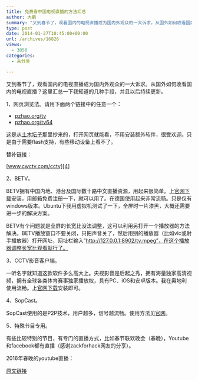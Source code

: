 ```yaml
---
title: 免费看中国电视直播的方法汇总
author: 大鹏
summary: "又到春节了，观看国内的电视直播成为国内外观众的一大诉求。从国外如何收看国内的电视直播？这里汇总一下我知道的几种手段，并且以后持续更新。"
type: post
date: 2014-01-27T10:45:00+00:00
url: /archives/16826
views:
  - 3850
categories:
  - 未分类

---
```

又到春节了，观看国内的电视直播成为国内外观众的一大诉求。从国外如何收看国内的电视直播？这里汇总一下我知道的几种手段，并且以后持续更新。

1、网页浏览法。请用下面两个链接中的任意一个：

  * [pzhao.org/tv][1]
  * [pzhao.org/tv64][2]

这是从[土木坛子][3]那里抄来的，打开网页就能看，不用安装额外软件，很受欢迎。只是由于需要flash支持，有些移动设备上看不了。

替补链接：

[www.cwctv.com/cctv][4]

2、BETV。

BETV拥有中国内地、港台及国际数十路中文直播资源，用起来很简单。上[官网下载][5]安装，用邮箱免费注册一下，就可以用了。在德国使用起来非常流畅。只是仅有windows版本。Ubuntu下我用虚拟机测试了一下，全屏时一片漆黑，大概还需要进一步的解决方案。

BETV有个问题就是全屏的长宽比没法调整，这可以利用另打开一个播放器的方法解决。BETV播放窗口不要关闭，只把声音关了，然后用别的播放器（比如vlc或射手播放器）打开网址，网址栏输入”http://127.0.0.1:8902/tv.mpeg”，在这个播放器调整长宽比观看就行了。

3、CCTV影音客户端。

一听名字就知道这款软件多么高大上。央视影音是后起之秀，拥有海量独家高清视频，拥有全球各类体育赛事独家播放权，具有PC、iOS和安卓版本。我在奥地利使用流畅。上[官网下载][6]安装即可。

4、SopCast。

SopCast使用的是P2P技术，用户越多，信号越流畅。使用方法见[官网][7]。

5、特殊节目专用。

有些比较特别的节目，有专门的直播方式，比如春节联欢晚会（春晚），Youtube和facebook都有直播（感谢zackforhack网友的分享）。

2016年春晚的youtube直播：

 [1]: http://pzhao.org/tv
 [2]: http://pzhao.org/tv64
 [3]: https://tumutanzi.com
 [4]: http://www.cwctv.com/cctv
 [5]: http://www.appnnn.com/topic/app_88.html
 [6]: http://tv.cntv.cn/
 [7]: http://www.sopcast.com/cn/download/

[原文链接](http://dapengde.com/archives/16826)

